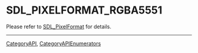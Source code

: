 # SDL_PIXELFORMAT_RGBA5551

Please refer to [SDL_PixelFormat](SDL_PixelFormat) for details.

----
[CategoryAPI](CategoryAPI), [CategoryAPIEnumerators](CategoryAPIEnumerators)

